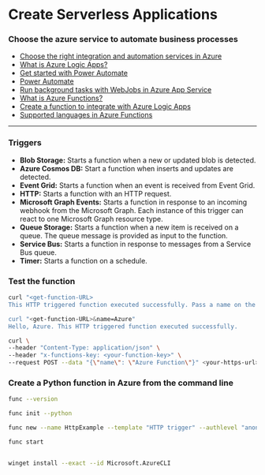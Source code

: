 # Create Serverless Applications

### Choose the azure service to automate business processes

- [Choose the right integration and automation services in Azure](https://learn.microsoft.com/en-us/azure/azure-functions/functions-compare-logic-apps-ms-flow-webjobs)
- [What is Azure Logic Apps?](https://learn.microsoft.com/en-us/azure/logic-apps/logic-apps-overview)
- [Get started with Power Automate](https://learn.microsoft.com/en-us/power-automate/getting-started)
- [Power Automate](https://make.powerautomate.com/)
- [Run background tasks with WebJobs in Azure App Service](https://learn.microsoft.com/en-us/azure/app-service/webjobs-create)
- [What is Azure Functions?](https://learn.microsoft.com/en-us/azure/azure-functions/functions-overview)
- [Create a function to integrate with Azure Logic Apps](https://learn.microsoft.com/en-us/azure/azure-functions/functions-twitter-email)
- [Supported languages in Azure Functions](https://learn.microsoft.com/en-us/azure/azure-functions/supported-languages)

---

### Triggers

- **Blob Storage:** Starts a function when a new or updated blob is detected.
- **Azure Cosmos DB:** Start a function when inserts and updates are detected.
- **Event Grid:** Starts a function when an event is received from Event Grid.
- **HTTP:** Starts a function with an HTTP request.
- **Microsoft Graph Events:** Starts a function in response to an incoming webhook from the Microsoft Graph. Each instance of this trigger can react to one Microsoft Graph resource type.
- **Queue Storage:** Starts a function when a new item is received on a queue. The queue message is provided as input to the function.
- **Service Bus:** Starts a function in response to messages from a Service Bus queue.
- **Timer:** Starts a function on a schedule.

### Test the function

```bash
curl "<get-function-URL>
This HTTP triggered function executed successfully. Pass a name on the query string or in the request body for a personalized response.

curl "<get-function-URL>&name=Azure"
Hello, Azure. This HTTP triggered function executed successfully.
```

```bash
curl \
--header "Content-Type: application/json" \
--header "x-functions-key: <your-function-key>" \
--request POST --data "{\"name\": \"Azure Function\"}" <your-https-url>
```

### Create a Python function in Azure from the command line
```bash 
func --version 

func init --python

func new --name HttpExample --template "HTTP trigger" --authlevel "anonymous"

func start

```

```bash 

winget install --exact --id Microsoft.AzureCLI

```